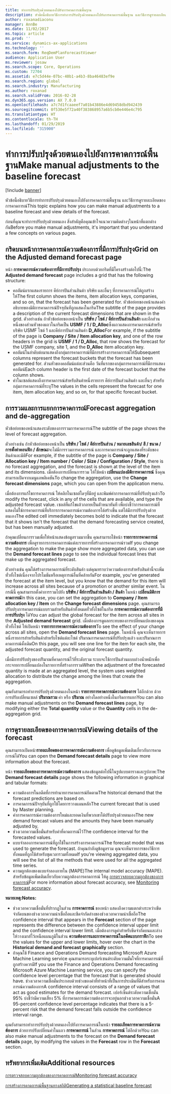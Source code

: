 ```yaml
---
title: ทำการปรับปรุงด้วยตนเองไปยังการคาดการณ์พื้นฐาน
description: หัวข้อนี้อธิบายวิธีการทำการปรับปรุงด้วยตนเองไปยังการคาดการณ์พื้นฐาน และวิธีการดูรายละเอียดของการคาดการณ์
author: roxanadiaconu
manager: AnnBe
ms.date: 11/02/2017
ms.topic: article
ms.prod: ''
ms.service: dynamics-ax-applications
ms.technology: ''
ms.search.form: ReqDemPlanForecastViewer
audience: Application User
ms.reviewer: josaw
ms.search.scope: Core, Operations
ms.custom: 72704
ms.assetid: e7c5d44e-07bc-40b1-a4b3-8ba46483ef9e
ms.search.region: global
ms.search.industry: Manufacturing
ms.author: roxanad
ms.search.validFrom: 2016-02-28
ms.dyn365.ops.version: AX 7.0.0
ms.openlocfilehash: a7c7d1fcaaeef7a01b43886e4d69458dbd942439
ms.sourcegitcommit: 0f530e5f72a40f383868957a6b5cb0e446e4c795
ms.translationtype: HT
ms.contentlocale: th-TH
ms.lasthandoff: 01/29/2019
ms.locfileid: "315900"
---
```

# <a name="make-manual-adjustments-to-the-baseline-forecast"></a><span data-ttu-id="197ab-103">ทำการปรับปรุงด้วยตนเองไปยังการคาดการณ์พื้นฐาน</span><span class="sxs-lookup"><span data-stu-id="197ab-103">Make manual adjustments to the baseline forecast</span></span>

[!include [banner](../includes/banner.md)]

<span data-ttu-id="197ab-104">หัวข้อนี้อธิบายวิธีการทำการปรับปรุงด้วยตนเองไปยังการคาดการณ์พื้นฐาน และวิธีการดูรายละเอียดของการคาดการณ์</span><span class="sxs-lookup"><span data-stu-id="197ab-104">This topic explains how you can make manual adjustments to a baseline forecast and view details of the forecast.</span></span> 

<span data-ttu-id="197ab-105">ก่อนที่คุณจะทำการปรับปรุงด้วยตนเอง สิ่งสำคัญคือคุณเข้าใจแนวความคิดต่างๆในหน้าที่แตกต่างกัน</span><span class="sxs-lookup"><span data-stu-id="197ab-105">Before you make manual adjustments, it's important that you understand a few concepts on various pages.</span></span>

## <a name="grid-on-the-adjusted-demand-forecast-page"></a><span data-ttu-id="197ab-106">กริดบนหน้าการคาดการณ์ความต้องการที่มีการปรับปรุง</span><span class="sxs-lookup"><span data-stu-id="197ab-106">Grid on the Adjusted demand forecast page</span></span>
<span data-ttu-id="197ab-107">หน้า **การคาดการณ์ความต้องการที่มีการปรับปรุง** ประกอบด้วยกริดที่มีโครงสร้างต่อไปนี้:</span><span class="sxs-lookup"><span data-stu-id="197ab-107">The **Adjusted demand forecast** page includes a grid that has the following structure:</span></span>

-   <span data-ttu-id="197ab-108">คอลัมน์แรกแสดงรายการ คีย์การปันส่วนสินค้า บริษัท และอื่นๆ ที่การคาดการณ์ได้ถูกสร้างให้</span><span class="sxs-lookup"><span data-stu-id="197ab-108">The first column shows the items, item allocation keys, companies, and so on, that the forecast has been generated for.</span></span> <span data-ttu-id="197ab-109">หัวข้อย่อยของหน้าแสดงคำอธิบายของมิติการคาดการณ์ปัจจุบันทีถูกแสดงในกริด</span><span class="sxs-lookup"><span data-stu-id="197ab-109">The subtitle of the page provides a description of the current forecast dimensions that are shown in the grid.</span></span> <span data-ttu-id="197ab-110">ตัวอย่างเช่น ถ้าหัวข้อย่อยของหน้าเป็น **บริษัท / ไซต์ / คีย์การปันส่วนสินค้า** และอีกส่วนหนึ่งของส่วนหัวของแถวในกริดเป็น **USMF / 1 / D\_Alloc**ซึ่งแถวแสดงการคาดการณ์สำหรับบริษัท USMF ไซต์ 1 และคีย์การปันส่วนสินค้า **D\_Alloc**</span><span class="sxs-lookup"><span data-stu-id="197ab-110">For example, if the subtitle of the page is **Company / Site / Item allocation key**, and one of the row headers in the grid is **USMF / 1 / D\_Alloc**, that row shows the forecast for the USMF company, site 1, and the **D\_Alloc** item allocation key.</span></span>
-   <span data-ttu-id="197ab-111">คอลัมน์ในลำดับต่อมาแสดงถึงกลุ่มการคาดการณ์ที่มีการสร้างการคาดการณ์ให้</span><span class="sxs-lookup"><span data-stu-id="197ab-111">Subsequent columns represent the forecast buckets that the forecast has been generated for.</span></span> <span data-ttu-id="197ab-112">ส่วนหัวของคอลัมน์แต่ละส่วนคือ วันที่แรกของกลุ่มการคาดการณ์ที่มีการแสดงคอลัมน์</span><span class="sxs-lookup"><span data-stu-id="197ab-112">Each column header is the first date of the forecast bucket that the column shows.</span></span>
-   <span data-ttu-id="197ab-113">ค่าในเซลล์แสดงถึงการคาดการณ์สำหรับสินค้าหนึ่งรายการ คีย์การปันส่วนสินค้า และอื่นๆ สำหรับกลุ่มการคาดการณ์ที่ระบุ</span><span class="sxs-lookup"><span data-stu-id="197ab-113">The values in the cells represent the forecast for one item, item allocation key, and so on, for that specific forecast bucket.</span></span>

## <a name="forecast-aggregation-and-de-aggregation"></a><span data-ttu-id="197ab-114">การรวมและการแยกการคาดการณ์</span><span class="sxs-lookup"><span data-stu-id="197ab-114">Forecast aggregation and de-aggregation</span></span>
<span data-ttu-id="197ab-115">หัวข้อย่อยของหน้าแสดงระดับของการรวมการคาดการณ์</span><span class="sxs-lookup"><span data-stu-id="197ab-115">The subtitle of the page shows the level of forecast aggregation.</span></span> 

<span data-ttu-id="197ab-116">ตัวอย่างเช่น ถ้าหัวข้อย่อยของหน้าเป็น **บริษัท / ไซต์ / คีย์การปันส่วน / หมายเลขสินค้า/ สี / ขนาด / การตั้งค่าคอนฟิก / ลักษณะ**จะไม่มีการรวมการคาดการณ์ และการคาดการณ์จะถูกแสดงที่ระดับของสินค้าและมิติ</span><span class="sxs-lookup"><span data-stu-id="197ab-116">For example, if the subtitle of the page is **Company / Site / Allocation key / Item number / Color / Size / Configuration / Style**, there is no forecast aggregation, and the forecast is shown at the level of the item and its dimensions.</span></span> <span data-ttu-id="197ab-117">เมื่อต้องการเปลี่ยนการรวม ให้ใช้หน้า **เปลี่ยนแปลงมิติการคาดการณ์** ซึ่งคุณสามารถเปิดจากเมนูแอพลิเคชัน</span><span class="sxs-lookup"><span data-stu-id="197ab-117">To change the aggregation, use the **Change forecast dimensions** page, which you can open from the application menu.</span></span> 

<span data-ttu-id="197ab-118">เมื่อต้องการแก้ไขการคาดการณ์ ให้คลิกในเซลล์ใดๆที่มีอยู่ และพิมพ์ค่าการคาดการณ์ที่ปรับปรุงแล้ว</span><span class="sxs-lookup"><span data-stu-id="197ab-118">To modify the forecast, click in any of the cells that are available, and type the adjusted forecast value.</span></span> <span data-ttu-id="197ab-119">เซลล์ที่แก้ไขแล้วกลายเป็นตัวหนาทันที เพื่อบ่งชี้ว่าการคาดการณ์ที่แสดงไม่ใช่การคาดการณ์ที่บริการการคาดการณ์ความต้องการได้สร้างขึ้น แต่ได้มีการปรับปรุงด้วยตนเอง</span><span class="sxs-lookup"><span data-stu-id="197ab-119">The edited cell immediately becomes bold to indicate that the forecast that it shows isn't the forecast that the demand forecasting service created, but has been manually adjusted.</span></span> 

<span data-ttu-id="197ab-120">ถ้าคุณเปลี่ยนการรวมเพื่อให้หน้าแสดงข้อมูลรวมมากขึ้น คุณสามารถใช้หน้า **รายการการคาดการณ์ความต้องการ** เพื่อดูรายการการคาดการณ์แต่ละรายการที่สร้างการคาดการณ์รวม</span><span class="sxs-lookup"><span data-stu-id="197ab-120">If you change the aggregation to make the page show more aggregated data, you can use the **Demand forecast lines** page to see the individual forecast lines that make up the aggregated forecast.</span></span> 

<span data-ttu-id="197ab-121">ตัวอย่างเช่น คุณได้สร้างการคาดการณ์ที่ระดับสินค้า แต่คุณทราบว่าความต้องการสำหรับสินค้านี้จะเพิ่มทั่วทั้งไซต์เนื่องจากโปรโมชันหรือเหตุการณ์อื่นที่คล้ายกัน</span><span class="sxs-lookup"><span data-stu-id="197ab-121">For example, you've generated the forecast at the item level, but you know that the demand for this item will increase across all sites because of a promotion or another similar event.</span></span> <span data-ttu-id="197ab-122">ในกรณีนี้ คุณสามารถตั้งค่าการรวมไปยัง **บริษัท / คีย์การปันส่วนสินค้า / สินค้า** ในหน้า **เปลี่ยนมิติการคาดการณ์**</span><span class="sxs-lookup"><span data-stu-id="197ab-122">In this case, you can set the aggregation to **Company / Item allocation key / Item** on the **Change forecast dimensions** page.</span></span> <span data-ttu-id="197ab-123">คุณสามารถปรับปรุงการคาดการณ์แบบรวมสำหรับสินค้าทั้งหมดทั่วทั้งไซต์ในกริด **การคาดการณ์ความต้องการที่มีการปรับปรุง** ได้</span><span class="sxs-lookup"><span data-stu-id="197ab-123">You can adjust the global forecast for the item across all sites in the **Adjusted demand forecast** grid.</span></span> <span data-ttu-id="197ab-124">เมื่อต้องการดูผลกระทบของการเปลี่ยนแปลงของคุณทั่วทั้งไซต์ ให้เปิดหน้า **รายการการคาดการณ์ความต้องการ**</span><span class="sxs-lookup"><span data-stu-id="197ab-124">To see the effect of your change across all sites, open the **Demand forecast lines** page.</span></span> <span data-ttu-id="197ab-125">ในหน้านี้ คุณจะเห็นรายการหนึ่งรายการสำหรับสินค้าสำหรับไซต์แต่ละไซต์ ปริมาณการคาดการณ์ที่ปรับปรุงแล้ว และปริมาณการคาดการณ์ดั้งเดิม</span><span class="sxs-lookup"><span data-stu-id="197ab-125">On this page, you will see one line for the item for each site, the adjusted forecast quantity, and the original forecast quantity.</span></span> 

<span data-ttu-id="197ab-126">เมื่อมีการปรับปรุงของปริมาณที่คาดการณ์ไว้ที่ระดับรวม ระบบจะใช้การปันส่วนแบบถ่วงน้ำหนักเพื่อกระจายการเปลี่ยนแปลงในรายการที่สร้างการรวม</span><span class="sxs-lookup"><span data-stu-id="197ab-126">When the adjustment of the forecasted quantity is made at an aggregated level, the system uses weighted allocation to distribute the change among the lines that create the aggregation.</span></span> 

<span data-ttu-id="197ab-127">คุณยังสามารถทำการปรับปรุงด้วยตนเองในหน้า **รายการการคาดการณ์ความต้องการ** ได้อีกด้วย ด้วยการปรับเปลี่ยนเซลล์ **ปริมาณรวม** ค่า หรือ **ปริมาณ** อย่างใดอย่างหนึ่งในกริดการแยก</span><span class="sxs-lookup"><span data-stu-id="197ab-127">You can also make manual adjustments on the **Demand forecast lines** page, by modifying either the **Total quantity** value or the **Quantity** cells in the de-aggregation grid.</span></span>

## <a name="viewing-details-of-the-forecast"></a><span data-ttu-id="197ab-128">การดูรายละเอียดของการคาดการณ์</span><span class="sxs-lookup"><span data-stu-id="197ab-128">Viewing details of the forecast</span></span>
<span data-ttu-id="197ab-129">คุณสามารถเปิดหน้า**รายละเอียดของการคาดการณ์ความต้องการ** เพื่อดูข้อมูลเพิ่มเติมเกี่ยวกับการคาดการณ์ได้</span><span class="sxs-lookup"><span data-stu-id="197ab-129">You can open the **Demand forecast details** page to view more information about the forecast.</span></span> 

<span data-ttu-id="197ab-130">หน้า **รายละเอียดของการคาดการณ์ความต้องการ** แสดงข้อมูลต่อไปนี้ในรูปแบบตารางและรูปภาพ:</span><span class="sxs-lookup"><span data-stu-id="197ab-130">The **Demand forecast details** page shows the following information in graphical and tabular formats:</span></span>

-   <span data-ttu-id="197ab-131">ความต้องการในอดีตที่การทำนายการคาดการณ์ยึดตาม</span><span class="sxs-lookup"><span data-stu-id="197ab-131">The historical demand that the forecast predictions are based on.</span></span>
-   <span data-ttu-id="197ab-132">การคาดการณ์ปัจจุบันที่ถูกใช้โดยการวางแผนหลัก</span><span class="sxs-lookup"><span data-stu-id="197ab-132">The current forecast that is used by Master planning.</span></span>
-   <span data-ttu-id="197ab-133">ค่าการคาดการณ์ความต้องการใหม่และยอดเงินที่พวกเขาได้ปรับปรุงด้วยตนเอง</span><span class="sxs-lookup"><span data-stu-id="197ab-133">The new demand forecast values and the amounts they have been manually adjusted by.</span></span>
-   <span data-ttu-id="197ab-134">ช่วงเวลาความเชื่อมั่นสำหรับค่าที่คาดการณ์ไว้</span><span class="sxs-lookup"><span data-stu-id="197ab-134">The confidence interval for the forecasted values.</span></span>
-   <span data-ttu-id="197ab-135">แบบจำลองการคาดการณ์ที่ถูกใช้ในการสร้างการคาดการณ์</span><span class="sxs-lookup"><span data-stu-id="197ab-135">The forecast model that was used to generate the forecast.</span></span> <span data-ttu-id="197ab-136">ถ้าคุณกำลังดูข้อมูลรวม คุณจะเห็นรายการของวิธีการทั้งหมดที่ถูกใช้สำหรับชุดเวลารวมทั้งหมด</span><span class="sxs-lookup"><span data-stu-id="197ab-136">If you're viewing aggregated data, you will see the list of all the methods that were used for all the aggregated time series.</span></span>
-   <span data-ttu-id="197ab-137">ความถูกต้องของแบบจำลองภายใน (MAPE)</span><span class="sxs-lookup"><span data-stu-id="197ab-137">The internal model accuracy (MAPE).</span></span> <span data-ttu-id="197ab-138">สำหรับข้อมูลเพิ่มเติมเกี่ยวกับความถูกต้องการคาดการณ์ ให้ดู [การตรวจสอบความถูกต้องของการคาดการณ์](monitor-forecast-accuracy.md)</span><span class="sxs-lookup"><span data-stu-id="197ab-138">For more information about forecast accuracy, see [Monitoring forecast accuracy](monitor-forecast-accuracy.md).</span></span>

<span data-ttu-id="197ab-139">**หมายเหตุ:**</span><span class="sxs-lookup"><span data-stu-id="197ab-139">**Notes:**</span></span>

-   <span data-ttu-id="197ab-140">ช่วงเวลาความเชื่อมั่นที่ปรากฏในส่วน **การคาดการณ์** ของหน้า แสดงถึงความแตกต่างระหว่างขีดจำกัดบนของช่วงเวลาความน่าเชื่อถือและขีดจำกัดล่างของช่วงเวลาความน่าเชื่อถือ</span><span class="sxs-lookup"><span data-stu-id="197ab-140">The confidence interval that appears in the **Forecast** section of the page represents the difference between the confidence interval upper limit and the confidence interval lower limit.</span></span> <span data-ttu-id="197ab-141">เมื่อต้องการดูค่าสำหรับขีดจำกัดบนและล่าง ให้วางเมาส์ไว้เหนือแผนภูมิในส่วน **ความต้องการและการคาดการณ์ในอดีตแบบกราฟิก**</span><span class="sxs-lookup"><span data-stu-id="197ab-141">To see the values for the upper and lower limits, hover over the chart in the **Historical demand and forecast graphically** section.</span></span>
-   <span data-ttu-id="197ab-142">ถ้าคุณใช้ Finance and Operations Demand forecasting Microsoft Azure Machine Learning service คุณสามารถระบุเปอร์เซนต์ระดับความมั่นใจที่การคาดการณ์ที่ถูกสร้างควรมี</span><span class="sxs-lookup"><span data-stu-id="197ab-142">If you use the Finance and Operations Demand forecasting Microsoft Azure Machine Learning service, you can specify the confidence level percentage that the forecast that is generated should have.</span></span> <span data-ttu-id="197ab-143">ช่วงเวลาความเชื่อมั่นประกอบด้วยช่วงของค่าที่ทำหน้าที่เป็นการประเมินที่ดีสำหรับการคาดการณ์ความต้องการ</span><span class="sxs-lookup"><span data-stu-id="197ab-143">A confidence interval consists of a range of values that act as good estimates for the demand forecast.</span></span> <span data-ttu-id="197ab-144">เปอร์เซ็นต์ระดับความเชื่อมั่น 95% บ่งชี้ว่ามีความเสี่ยง 5% ที่การคาดการณ์ความต้องการจะอยู่นอกช่วงเวลาความเชื่อมั่น</span><span class="sxs-lookup"><span data-stu-id="197ab-144">A 95-percent confidence level percentage indicates that there is a 5-percent risk that the demand forecast falls outside the confidence interval range.</span></span>

<span data-ttu-id="197ab-145">คุณยังสามารถทำการปรับปรุงด้วยตนเองไปยังการคาดการณ์ในหน้า **รายละเอียดการคาดการณ์ความต้องการ** ด้วยการปรับเปลี่ยนค่าในแถว **การคาดการณ์** ในส่วน **การคาดการณ์** ได้อีกด้วย</span><span class="sxs-lookup"><span data-stu-id="197ab-145">You can also make manual adjustments to the forecast on the **Demand forecast details** page, by modifying the values in the **Forecast** row in the **Forecast** section.</span></span>

<a name="additional-resources"></a><span data-ttu-id="197ab-146">ทรัพยากรเพิ่มเติม</span><span class="sxs-lookup"><span data-stu-id="197ab-146">Additional resources</span></span>
--------

[<span data-ttu-id="197ab-147">การตรวจสอบความถูกต้องของการคาดการณ์</span><span class="sxs-lookup"><span data-stu-id="197ab-147">Monitoring forecast accuracy</span></span>](monitor-forecast-accuracy.md)

[<span data-ttu-id="197ab-148">การสร้างการคาดการณ์พื้นฐานทางสถิติ</span><span class="sxs-lookup"><span data-stu-id="197ab-148">Generating a statistical baseline forecast</span></span>](generate-statistical-baseline-forecast.md)



